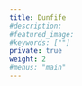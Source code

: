 ```yaml
---
title: Dunfife
#description: 
#featured_image: 
#keywords: [""]
private: true
weight: 2
#menus: "main"
---
```

